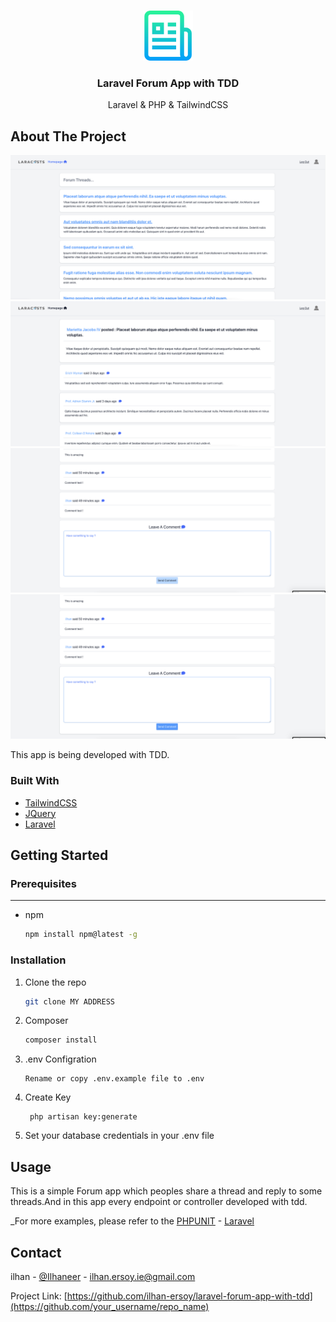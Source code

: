 


<!-- PROJECT LOGO -->
<br />
<p align="center">
  <a href="https://github.com/othneildrew/Best-README-Template">
    <img src="images/logo.png" alt="Logo" width="80" height="80">
  </a>

<h3 align="center">Laravel Forum App with TDD</h3>

  <p align="center">
    Laravel & PHP & TailwindCSS
    <br />
  </p>
</p>





<!-- ABOUT THE PROJECT -->
## About The Project

[![Product Name Screen Shot][product-screenshot-1]](https://raw.githubusercontent.com/ilhan-ersoy/laravel-forum-app-with-tdd/master/images/1.png)
[![Product Name Screen Shot][product-screenshot-2]](https://raw.githubusercontent.com/ilhan-ersoy/laravel-forum-app-with-tdd/master/images/2.png)
[![Product Name Screen Shot][product-screenshot-3]](https://raw.githubusercontent.com/ilhan-ersoy/laravel-forum-app-with-tdd/master/images/3.png)
[![Product Name Screen Shot][product-screenshot-4]](https://raw.githubusercontent.com/ilhan-ersoy/laravel-forum-app-with-tdd/master/images/4.png)

This app is being developed with TDD.


### Built With

* [TailwindCSS](https://tailwindcss.com/)
* [JQuery](https://jquery.com)
* [Laravel](https://laravel.com)



<!-- GETTING STARTED -->
## Getting Started

### Prerequisites

------
* npm
  ```sh
  npm install npm@latest -g
  ```

### Installation



1. Clone the repo
   ```sh
   git clone MY ADDRESS
   ```
2. Composer
   ```sh
   composer install
   ```
3. .env Configration
   ```
   Rename or copy .env.example file to .env
   ```
4. Create Key
   ```
    php artisan key:generate
   ```
5. Set your database credentials in your .env file

<!-- USAGE EXAMPLES -->
## Usage

This is a simple Forum app which peoples share a thread and reply to some threads.And in this app every endpoint or controller developed with tdd.


_For more examples, please refer to the [PHPUNIT](https://phpunit.de/) -
[Laravel](https://laravel.com/)






<!-- CONTACT -->
## Contact

ilhan - [@Ilhaneer](https://twitter.com/Ilhaneer) - ilhan.ersoy.ie@gmail.com

Project Link: [https://github.com/ilhan-ersoy/laravel-forum-app-with-tdd](https://github.com/your_username/repo_name)





<!-- MARKDOWN LINKS & IMAGES -->
<!-- https://www.markdownguide.org/basic-syntax/#reference-style-links -->
[contributors-shield]: https://img.shields.io/github/contributors/othneildrew/Best-README-Template.svg?style=for-the-badge
[contributors-url]: https://github.com/othneildrew/Best-README-Template/graphs/contributors
[forks-shield]: https://img.shields.io/github/forks/othneildrew/Best-README-Template.svg?style=for-the-badge
[forks-url]: https://github.com/othneildrew/Best-README-Template/network/members
[stars-shield]: https://img.shields.io/github/stars/othneildrew/Best-README-Template.svg?style=for-the-badge
[stars-url]: https://github.com/othneildrew/Best-README-Template/stargazers
[issues-shield]: https://img.shields.io/github/issues/othneildrew/Best-README-Template.svg?style=for-the-badge
[issues-url]: https://github.com/othneildrew/Best-README-Template/issues
[license-shield]: https://img.shields.io/github/license/othneildrew/Best-README-Template.svg?style=for-the-badge
[license-url]: https://github.com/othneildrew/Best-README-Template/blob/master/LICENSE.txt
[linkedin-shield]: https://img.shields.io/badge/-LinkedIn-black.svg?style=for-the-badge&logo=linkedin&colorB=555
[linkedin-url]: https://linkedin.com/in/othneildrew
[product-screenshot-1]: images/1.png
[product-screenshot-2]: images/2.png
[product-screenshot-3]: images/3.png
[product-screenshot-4]: images/4.png



